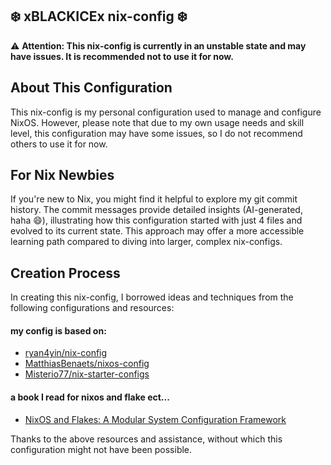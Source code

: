 ## ❄️ xBLACKICEx nix-config ❄️

⚠️ **Attention: This nix-config is currently in an unstable state and may have issues. It is recommended not to use it for now.**

## About This Configuration

This nix-config is my personal configuration used to manage and configure NixOS. However, please note that due to my own usage needs and skill level, this configuration may have some issues, so I do not recommend others to use it for now.

## For Nix Newbies

If you're new to Nix, you might find it helpful to explore my git commit history. The commit messages provide detailed insights (AI-generated, haha 😄), illustrating how this configuration started with just 4 files and evolved to its current state. This approach may offer a more accessible learning path compared to diving into larger, complex nix-configs.

## Creation Process

In creating this nix-config, I borrowed ideas and techniques from the following configurations and resources:
#### my config is based on:
- [ryan4yin/nix-config](https://github.com/ryan4yin/nix-config/tree/main)
- [MatthiasBenaets/nixos-config](https://github.com/MatthiasBenaets/nixos-config)
- [Misterio77/nix-starter-configs](https://github.com/Misterio77/nix-starter-configs) 

#### a book I read for nixos and flake ect...
- [NixOS and Flakes: A Modular System Configuration Framework](https://nixos-and-flakes.thiscute.world)

Thanks to the above resources and assistance, without which this configuration might not have been possible.

